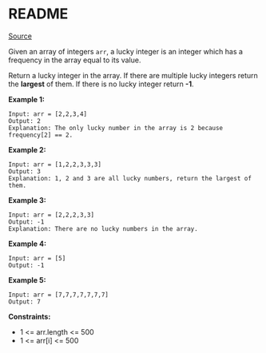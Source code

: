 # README #

[Source](https://leetcode.com/problems/find-lucky-integer-in-an-array/)

Given an array of integers `arr`, a lucky integer is an integer which has a frequency in the array equal to its value.

Return a lucky integer in the array. If there are multiple lucky integers return the **largest** of them. If there is no lucky integer return **-1**.

**Example 1:**

```
Input: arr = [2,2,3,4]
Output: 2
Explanation: The only lucky number in the array is 2 because frequency[2] == 2.
```

**Example 2:**

```
Input: arr = [1,2,2,3,3,3]
Output: 3
Explanation: 1, 2 and 3 are all lucky numbers, return the largest of them.
```

**Example 3:**

```
Input: arr = [2,2,2,3,3]
Output: -1
Explanation: There are no lucky numbers in the array.
```

**Example 4:**

```
Input: arr = [5]
Output: -1
```

**Example 5:**

```
Input: arr = [7,7,7,7,7,7,7]
Output: 7
```

**Constraints:**

+ 1 <= arr.length <= 500
+ 1 <= arr[i] <= 500
